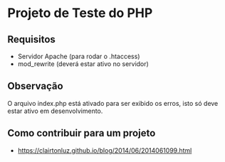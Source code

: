 # Projeto de Teste do PHP

## Requisitos
- Servidor Apache (para rodar o .htaccess)
- mod_rewrite (deverá estar ativo no servidor)

## Observação
O arquivo index.php está ativado para ser exibido os erros, isto só deve estar ativo em desenvolvimento.

## Como contribuir para um projeto
- https://clairtonluz.github.io/blog/2014/06/2014061099.html